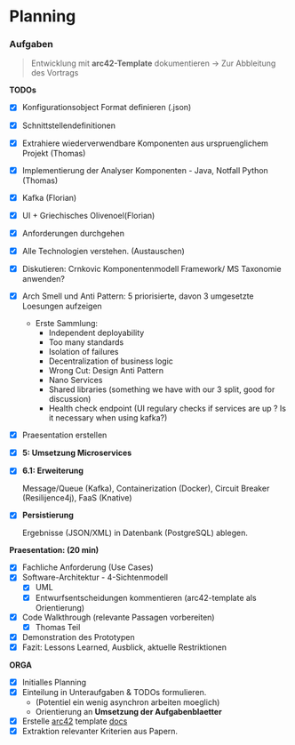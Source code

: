 # Planning

### Aufgaben

> Entwicklung mit **arc42-Template** dokumentieren -> Zur Abbleitung des Vortrags

**TODOs**

- [x] Konfigurationsobject Format definieren (.json)
- [x] Schnittstellendefinitionen
- [x] Extrahiere wiederverwendbare Komponenten aus urspruenglichem Projekt (Thomas)
- [x] Implementierung der Analyser Komponenten - Java, Notfall Python (Thomas)
- [x] Kafka (Florian)
- [x] UI + Griechisches Olivenoel(Florian)
- [x] Anforderungen durchgehen
- [x] Alle Technologien verstehen. (Austauschen)
- [x] Diskutieren: Crnkovic Komponentenmodell Framework/ MS Taxonomie anwenden?
- [x] Arch Smell und Anti Pattern: 5 priorisierte, davon 3 umgesetzte Loesungen aufzeigen
  - Erste Sammlung:
    - Independent deployability
    - Too many standards
    - Isolation of failures
    - Decentralization of business logic
    - Wrong Cut: Design Anti Pattern
    - Nano Services
    - Shared libraries (something we have with our 3 split, good for discussion)
    - Health check endpoint (UI regulary checks if services are up ? Is it necessary when using kafka?)
- [x] Praesentation erstellen
- [x] **5: Umsetzung Microservices**
- [x] **6.1: Erweiterung**
    
    Message/Queue (Kafka), Containerization (Docker), Circuit Breaker (Resilijence4j), FaaS (Knative)
- [x] **Persistierung**

    Ergebnisse (JSON/XML) in Datenbank (PostgreSQL) ablegen.

**Praesentation: (20 min)**

- [x] Fachliche Anforderung (Use Cases)
- [x] Software-Architektur - 4-Sichtenmodell
  - [x] UML
  - [x] Entwurfsentscheidungen kommentieren (arc42-template als Orientierung)
- [x] Code Walkthrough (relevante Passagen vorbereiten)
  - [x] Thomas Teil
- [x] Demonstration des Prototypen
- [x] Fazit: Lessons Learned, Ausblick, aktuelle Restriktionen

**ORGA**

- [x] Initialles Planning
- [x] Einteilung in Unteraufgaben & TODOs formulieren. 
  - (Potentiel ein wenig asynchron arbeiten moeglich)
  - Orientierung an **Umsetzung der Aufgabenblaetter**
- [x] Erstelle [arc42](https://arc42.org/overview) template [docs](./docs/arc42/)
- [x] Extraktion relevanter Kriterien aus Papern.
